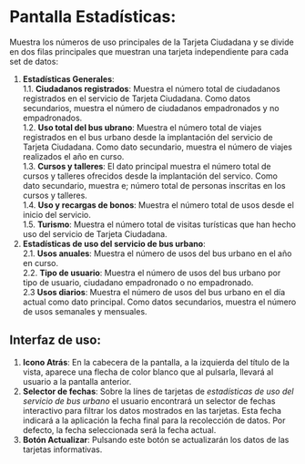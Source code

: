 # Pantalla Estadísticas:

Muestra los números de uso principales de la Tarjeta Ciudadana y se divide en dos filas principales que muestran una tarjeta independiente para cada set de datos:<br>
1. **Estadísticas Generales**:<br>
    1.1. **Ciudadanos registrados**: Muestra el número total de ciudadanos registrados en el servicio de Tarjeta Ciudadana. Como datos secundarios, muestra el número de ciudadanos empadronados y no empadronados.<br>
    1.2. **Uso total del bus ubrano**: Muestra el número total de viajes registrados en el bus urbano desde la implantación del servicio de Tarjeta Ciudadana. Como dato secundario, muestra el número de viajes realizados el año en curso.<br>
    1.3. **Cursos y talleres**: El dato principal muestra el número total de cursos y talleres ofrecidos desde la implantación del servico. Como dato secundario, muestra e; número total de personas inscritas en los cursos y talleres.<br>
    1.4. **Uso y recargas de bonos**: Muestra el número total de usos desde el inicio del servicio.<br>
    1.5. **Turismo**: Muestra el número total de visitas turísticas que han hecho uso del servicio de Tarjeta Ciudadana.<br>
2. **Estadísticas de uso del servicio de bus urbano**:<br>
    2.1. **Usos anuales**: Muestra el número de usos del bus urbano en el año en curso.<br>
    2.2. **Tipo de usuario**: Muestra el número de usos del bus urbano por tipo de usuario, ciudadano empadronado o no empadronado.<br>
    2.3 **Usos diarios**: Muestra el número de usos del bus urbano en el día actual como dato principal. Como datos secundarios, muestra el número de usos semanales y mensuales.<br>

## Interfaz de uso:
1. **Icono Atrás**: En la cabecera de la pantalla, a la izquierda del título de la vista, aparece una flecha de color blanco que al pulsarla, llevará al usuario a la pantalla anterior.
2. **Selector de fechas**: Sobre la línes de tarjetas de *estadísticas de uso del servicio de bus urbano* el usuario encontrará un selector de fechas interactivo para filtrar los datos mostrados en las tarjetas. Esta fecha indicará a la aplicación la fecha final para la recolección de datos. Por defecto, la fecha seleccionada será la fecha actual.
3. **Botón Actualizar**: Pulsando este botón se actualizarán los datos de las tarjetas informativas.